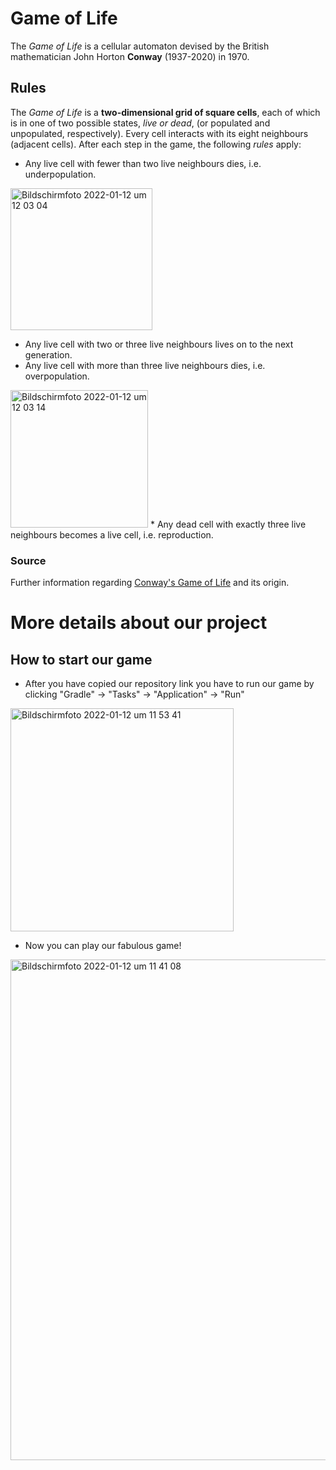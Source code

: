 # Game of Life 
The *Game of Life* is a cellular automaton devised by the British mathematician John Horton **Conway** (1937-2020) in 1970.



## Rules
The *Game of Life* is a **two-dimensional grid of square cells**, each of which is in one of two possible states, *live or dead*, (or populated and unpopulated, respectively). Every cell interacts with its eight neighbours (adjacent cells). After each step in the game, the following *rules* apply: 

* Any live cell with fewer than two live neighbours dies, i.e. underpopulation.

<img width="227" alt="Bildschirmfoto 2022-01-12 um 12 03 04" src="https://user-images.githubusercontent.com/92008916/149128846-48707612-7703-4cf5-a51d-762e989cb0c2.png">
   
* Any live cell with two or three live neighbours lives on to the next generation.
* Any live cell with more than three live neighbours dies, i.e. overpopulation.

<img width="220" alt="Bildschirmfoto 2022-01-12 um 12 03 14" src="https://user-images.githubusercontent.com/92008916/149129631-6be8feb7-174b-454e-89d1-3794628ec0b6.png">
* Any dead cell with exactly three live neighbours becomes a live cell, i.e. reproduction.



### Source
Further information regarding [Conway's Game of Life](https://en.wikipedia.org/wiki/Conway's_Game_of_Life) and its origin.

# More details about our project
## How to start our game
* After you have copied our repository link you have to run our game by clicking "Gradle" -> "Tasks" -> "Application" -> "Run"
<img width="357" alt="Bildschirmfoto 2022-01-12 um 11 53 41" src="https://user-images.githubusercontent.com/92008916/149127862-6cb2f2d4-5f45-4849-83b6-8061516ebd50.png">


* Now you can play our fabulous game!


<img width="801" alt="Bildschirmfoto 2022-01-12 um 11 41 08" src="https://user-images.githubusercontent.com/92008916/149126323-b28f4481-e9b2-4740-ab19-fe8538b45a47.png">
